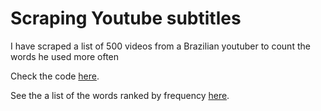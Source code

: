 # Scraping Youtube subtitles
 I have scraped a list of 500 videos from a Brazilian youtuber to count the words he used more often

Check the code [here](https://github.com/luizftoledo/counting_youtube_words/blob/main/o_que_diz_caue_moura_no_youtube.ipynb).

See the a list of the words ranked by frequency [here](https://github.com/luizftoledo/counting_youtube_words/blob/main/caue_final.csv).
